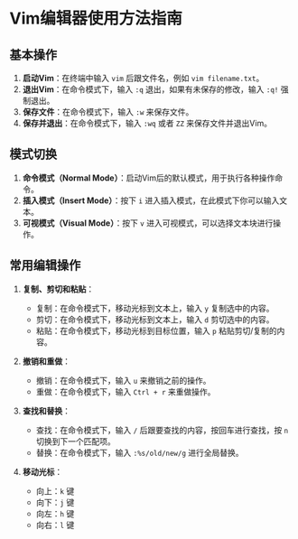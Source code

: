# Vim编辑器使用方法指南

## 基本操作

1. **启动Vim**：在终端中输入 `vim` 后跟文件名，例如 `vim filename.txt`。
2. **退出Vim**：在命令模式下，输入 `:q` 退出，如果有未保存的修改，输入 `:q!` 强制退出。
3. **保存文件**：在命令模式下，输入 `:w` 来保存文件。
4. **保存并退出**：在命令模式下，输入 `:wq` 或者 `ZZ` 来保存文件并退出Vim。

## 模式切换

1. **命令模式（Normal Mode）**：启动Vim后的默认模式，用于执行各种操作命令。
2. **插入模式（Insert Mode）**：按下 `i` 进入插入模式，在此模式下你可以输入文本。
3. **可视模式（Visual Mode）**：按下 `v` 进入可视模式，可以选择文本块进行操作。

## 常用编辑操作

1. **复制、剪切和粘贴**：
   - 复制：在命令模式下，移动光标到文本上，输入 `y` 复制选中的内容。
   - 剪切：在命令模式下，移动光标到文本上，输入 `d` 剪切选中的内容。
   - 粘贴：在命令模式下，移动光标到目标位置，输入 `p` 粘贴剪切/复制的内容。

2. **撤销和重做**：
   - 撤销：在命令模式下，输入 `u` 来撤销之前的操作。
   - 重做：在命令模式下，输入 `Ctrl + r` 来重做操作。

3. **查找和替换**：
   - 查找：在命令模式下，输入 `/` 后跟要查找的内容，按回车进行查找，按 `n` 切换到下一个匹配项。
   - 替换：在命令模式下，输入 `:%s/old/new/g` 进行全局替换。

4. **移动光标**：
   - 向上：`k` 键
   - 向下：`j` 键
   - 向左：`h` 键
   - 向右：`l` 键